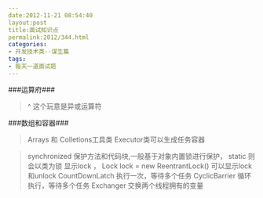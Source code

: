 ```yaml
---
date:2012-11-21 08:54:40
layout:post
title:面试知识点
permalink:2012/344.html
categories:
- 开发技术类--谋生篇
tags:
- 每天一道面试题
---
```



###运算府###

> ^ 这个玩意是异或运算符

###数组和容器###

> Arrays 和 Colletions工具类
   Executor类可以生成任务容器
   
>  synchronized 保护方法和代码块,一般基于对象内置锁进行保护， static 则会以类为锁
> 显示lock ， Lock lock = new ReentrantLock() 可以显示lock和unlock
> CountDownLatch 执行一次，等待多个任务
   CyclicBarrier  循环执行，等待多个任务
   Exchanger 交换两个线程拥有的变量
    
